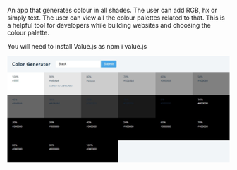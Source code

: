 An app that generates colour in all shades. The user can add RGB, hx or simply text. The user can view all the colour palettes related to that. This is a helpful tool for developers while building websites and choosing the colour palette.

You will need to install Value.js as
npm i value.js

![alt text](homepage.jpg)